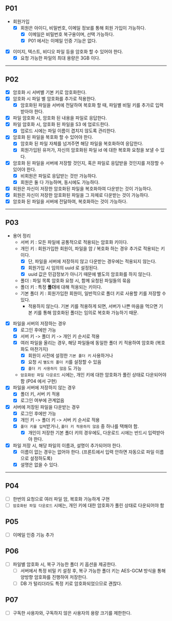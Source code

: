 ## P01

- 회원가입
    - [X] 회원은 아이디, 비밀번호, 이메일 정보를 통해 회원 가입이 가능하다.
        - [X] 이메일은 비밀번호 복구용이며, 선택 가능하다.
        - [X] P01 에서는 이메일 인증 기능은 없다.

- [X] 이미지, 텍스트, 비디오 파일 등을 암호화 할 수 있어야 한다.
    - [X] 요청 가능한 파일의 최대 용량은 3GB 이다.

---

## P02

- [X] 암호화 시 서버별 기본 키로 암호화한다.
- [X] 암호화 시 파일 별 암호화를 추가로 적용한다.
    - [X] 암호화된 파일을 서버에 전달하여 복호화 할 때, 파일별 비밀 키를 추가로 입력받아야 한다.
- [X] 파일 암호화 시, 암호화 된 내용을 파일로 응답한다.
- [X] 파일 암호화 시, 암호화 된 파일을 S3 에 업로드한다.
    - [X] 업로드 시에는 파일 이름이 겹치지 않도록 관리한다.
- [X] 암호화 된 파일을 복호화 할 수 있어야 한다.
    - [X] 암호화 된 파일 자체를 넘겨주면 해당 파일을 복호화하여 응답한다.
    - [X] 회원가입된 유저가, 자신의 암호화된 파일 id 에 대한 복호화 요청을 보낼 수 있다.
- [X] 암호화 된 파일을 서버에 저장할 것인지, 혹은 파일로 응답받을 것인지를 저장할 수 있어야 한다.
    - [X] 비회원은 파일로 응답받는 것만 가능하다.
    - [X] 회원은 둘 다 가능하며, 동시에도 가능하다.
- [X] 회원은 자신이 저장한 암호화된 파일을 복호화하여 다운받는 것이 가능하다.
- [X] 회원은 자신이 저장한 암호화된 파일을 그 자체로 다운받는 것이 가능하다.
- [X] 암호화 된 파일을 서버에 전달하여, 복호화하는 것이 가능하다.

---

## P03

- 용어 정리
    - 서버 키 : 모든 파일에 공통적으로 적용되는 암호화 키이다.
    - 개인 키 : 회원가입한 회원이, 파일을 암 / 복호화 하는 경우 추가로 적용되는 키이다.
        - [X] 단, 파일을 서버에 저장하지 않고 다운받는 경우에는 적용되지 않는다.
        - [X] 회원가입 시 임의의 uuid 로 설정된다.
        - [X] uuid 값은 민감정보가 아니기 때문에 별도의 암호화를 하지 않는다.
    - 폴더 : 파일 목록 암호화 요청 시, 함께 요청된 파일들의 묶음
    - 폴더 키 : 특정 **폴더**에 대해 적용되는 키이다.
    - 기본 폴더 키 : 회원가입한 회원이, 일반적으로 폴더 키로 사용할 키를 저장할 수 있다.
        - 적용하지 않는다. 기본 키를 적용하게 되면, 서버가 나쁜 마음을 먹으면 기본 키를 통해 암호화된 폴더는 임의로 복호화 가능하기 때문.

- [X] 파일을 서버의 저장하는 경우
    - [X] 로그인 후에만 가능
    - [X] 서버 키 -> 폴더 키 -> 개인 키 순서로 적용
    - [X] 여러 파일을 올리는 경우, 해당 파일들에 동일한 폴더 키 적용하여 암호화 (복호화도 마찬가지)
        - [X] 회원이 사전에 설정한 `기본 폴더 키` 사용하거나
        - [X] 요청 시 `별도의 폴더 키`를 설정할 수 있음
        - [X] `폴더 키 사용하지 않음` 도 가능
    - `암호화된 파일 다운로드` 시에는, 개인 키에 대한 암호화가 풀린 상태로 다운되어야 함 (P04 에서 구현)
- [X] 파일을 서버에 저장하지 않는 경우
    - [X] 폴더 키, 서버 키 적용
    - [X] 로그인 여부에 관계없음
- [X] 서버에 저장된 파일을 다운받는 경우
    - [X] 로그인 후에만 가능
    - [X] 개인 키 -> 폴더 키 -> 서버 키 순서로 적용
    - [X] `폴더 키를 입력`받거나, `폴더 키 적용하지 않음` 중 하나를 택해야 함.
        - [X] 개인이 저장한 기본 폴더 키의 경우에도, 다운로드 시에는 반드시 입력받아야 한다.

- [X] 파일 저장 시, 해당 파일의 이름과, 설명이 추가되어야 한다.
    - [X] 이름이 없는 경우는 없어야 한다. (프론트에서 입력 안하면 자동으로 파일 이름으로 설정하도록)
    - [X] 설명은 없을 수 있다.

---

## P04

- [ ] 한번의 요청으로 여러 파일 암, 복호화 가능하게 구현
- [ ] `암호화된 파일 다운로드` 시에는, 개인 키에 대한 암호화가 풀린 상태로 다운되어야 함

## P05

- [ ] 이메일 인증 기능 추가

## P06

- [ ] 파일별 암호화 시, 복구 가능한 폴더 키 옵션을 제공한다.
    - [ ] 서버에서 특정 비밀 키 설정 후, 복구 가능한 폴더 키는 AES-GCM 방식을 통해 양방향 암호화를 진행하여 저장한다.
    - [ ] DB 가 털리더라도 특정 키로 암호화되었으므로 괜찮다.

## P07

- [ ] 구독한 사용자와, 구독하지 않은 사용자의 용량 크기를 제한한다.
